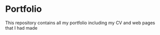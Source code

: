 # Portfolio
This repository contains all my portfolio including my CV and web pages that I had made 
